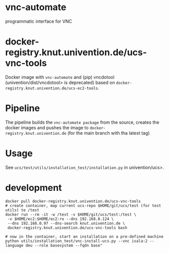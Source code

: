 # vnc-automate

programmatic interface for VNC

# docker-registry.knut.univention.de/ucs-vnc-tools

Docker image with `vnc-automate` and (pip) vncdotool (univention/dist/vncdotool> is deprecated) based on `docker-registry.knut.univention.de/ucs-ec2-tools`.

# Pipeline

The pipeline builds the `vnc-automate package` from the source, creates the docker images and pushes the image to `docker-registry.knut.univention.de` (for the main branch with tha latest tag)

# Usage

See `ucs/test/utils/installation_test/installation.py` in univention/ucs>.

# development

```
docker pull docker-registry.knut.univention.de/ucs-vnc-tools
# create container, map current ucs-repo $HOME/git/ucs/test (for test utils) to /test
docker run --rm -it -w /test -v $HOME/git/ucs/test:/test \
 -v $HOME/ec2:$HOME/ec2:ro --dns 192.168.0.124 \
 --dns 192.168.0.97 --dns-search knut.univention.de \
 docker-registry.knut.univention.de/ucs-vnc-tools bash

# now in the container, start an installation on a pre-defined machine
python utils/installation_test/vnc-install-ucs.py --vnc isala:2 --language deu --role basesystem --fqdn base"
```
